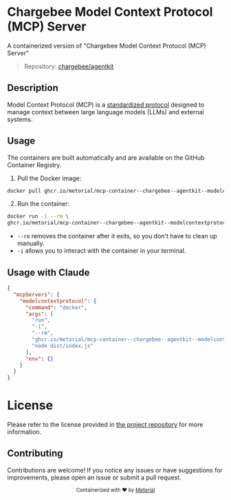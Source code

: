 
# Chargebee Model Context Protocol (MCP) Server

A containerized version of "Chargebee Model Context Protocol (MCP) Server"

> Repository: [chargebee/agentkit](https://github.com/chargebee/agentkit)

## Description

Model Context Protocol (MCP) is a [standardized protocol](https://modelcontextprotocol.io/introduction) designed to manage context between large language models (LLMs) and external systems.


## Usage

The containers are built automatically and are available on the GitHub Container Registry.

1. Pull the Docker image:

```bash
docker pull ghcr.io/metorial/mcp-container--chargebee--agentkit--modelcontextprotocol
```

2. Run the container:

```bash
docker run -i --rm \ 
ghcr.io/metorial/mcp-container--chargebee--agentkit--modelcontextprotocol  "node dist/index.js"
```

- `--rm` removes the container after it exits, so you don't have to clean up manually.
- `-i` allows you to interact with the container in your terminal.




## Usage with Claude

```json
{
  "mcpServers": {
    "modelcontextprotocol": {
      "command": "docker",
      "args": [
        "run",
        "-i",
        "--rm",
        "ghcr.io/metorial/mcp-container--chargebee--agentkit--modelcontextprotocol",
        "node dist/index.js"
      ],
      "env": {}
    }
  }
}
```

# License

Please refer to the license provided in [the project repository](https://github.com/chargebee/agentkit) for more information.

## Contributing

Contributions are welcome! If you notice any issues or have suggestions for improvements, please open an issue or submit a pull request.

<div align="center">
  <sub>Containerized with ❤️ by <a href="https://metorial.com">Metorial</a></sub>
</div>
  